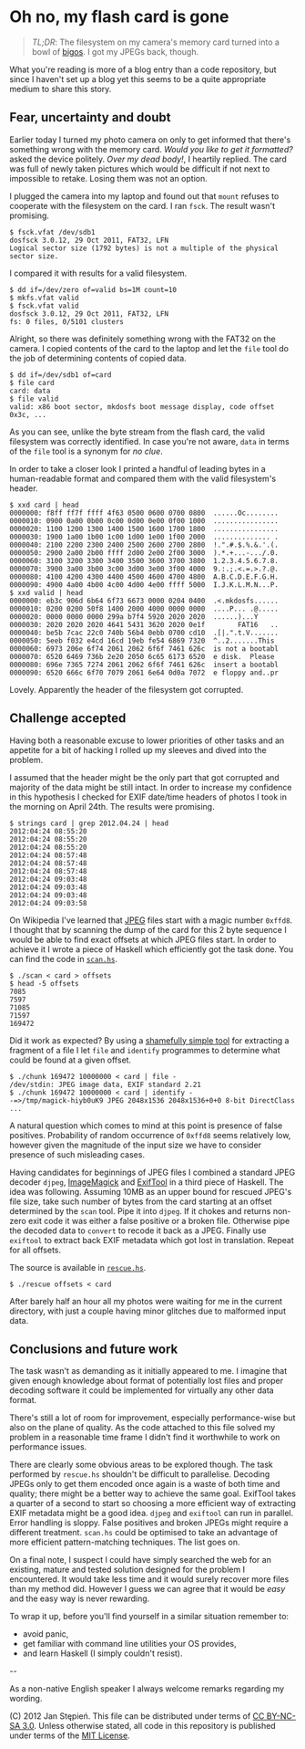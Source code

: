 # Oh no, my flash card is gone

> _TL;DR_: The filesystem on my camera's memory card turned into a bowl of
> [bigos][bigos]. I got my JPEGs back, though.

What you're reading is more of a blog entry than a code repository, but since I
haven't set up a blog yet this seems to be a quite appropriate medium to share
this story.

## Fear, uncertainty and doubt

Earlier today I turned my photo camera on only to get informed that there's
something wrong with the memory card. _Would you like to get it formatted?_
asked the device politely. _Over my dead body!_, I heartily replied. The card
was full of newly taken pictures which would be difficult if not next to
impossible to retake. Losing them was not an option.

I plugged the camera into my laptop and found out that `mount` refuses to
cooperate with the filesystem on the card. I ran `fsck`. The result wasn't
promising.

    $ fsck.vfat /dev/sdb1
    dosfsck 3.0.12, 29 Oct 2011, FAT32, LFN
    Logical sector size (1792 bytes) is not a multiple of the physical sector size.

I compared it with results for a valid filesystem.

    $ dd if=/dev/zero of=valid bs=1M count=10
    $ mkfs.vfat valid
    $ fsck.vfat valid
    dosfsck 3.0.12, 29 Oct 2011, FAT32, LFN
    fs: 0 files, 0/5101 clusters

Alright, so there was definitely something wrong with the FAT32 on the camera.
I copied contents of the card to the laptop and let the `file` tool do the job
of determining contents of copied data.

    $ dd if=/dev/sdb1 of=card
    $ file card
    card: data
    $ file valid
    valid: x86 boot sector, mkdosfs boot message display, code offset 0x3c, ...

As you can see, unlike the byte stream from the flash card, the valid filesystem
was correctly identified. In case you're not aware, `data` in terms of the
`file` tool is a synonym for _no clue_.

In order to take a closer look I printed a handful of leading bytes in a
human-readable format and compared them with the valid filesystem's header.

    $ xxd card | head
    0000000: f8ff ff7f ffff 4f63 0500 0600 0700 0800  ......Oc........
    0000010: 0900 0a00 0b00 0c00 0d00 0e00 0f00 1000  ................
    0000020: 1100 1200 1300 1400 1500 1600 1700 1800  ................
    0000030: 1900 1a00 1b00 1c00 1d00 1e00 1f00 2000  .............. .
    0000040: 2100 2200 2300 2400 2500 2600 2700 2800  !.".#.$.%.&.'.(.
    0000050: 2900 2a00 2b00 ffff 2d00 2e00 2f00 3000  ).*.+...-.../.0.
    0000060: 3100 3200 3300 3400 3500 3600 3700 3800  1.2.3.4.5.6.7.8.
    0000070: 3900 3a00 3b00 3c00 3d00 3e00 3f00 4000  9.:.;.<.=.>.?.@.
    0000080: 4100 4200 4300 4400 4500 4600 4700 4800  A.B.C.D.E.F.G.H.
    0000090: 4900 4a00 4b00 4c00 4d00 4e00 ffff 5000  I.J.K.L.M.N...P.
    $ xxd valid | head
    0000000: eb3c 906d 6b64 6f73 6673 0000 0204 0400  .<.mkdosfs......
    0000010: 0200 0200 50f8 1400 2000 4000 0000 0000  ....P... .@.....
    0000020: 0000 0000 0000 299a b7f4 5920 2020 2020  ......)...Y
    0000030: 2020 2020 2020 4641 5431 3620 2020 0e1f        FAT16   ..
    0000040: be5b 7cac 22c0 740b 56b4 0ebb 0700 cd10  .[|.".t.V.......
    0000050: 5eeb f032 e4cd 16cd 19eb fe54 6869 7320  ^..2.......This
    0000060: 6973 206e 6f74 2061 2062 6f6f 7461 626c  is not a bootabl
    0000070: 6520 6469 736b 2e20 2050 6c65 6173 6520  e disk.  Please
    0000080: 696e 7365 7274 2061 2062 6f6f 7461 626c  insert a bootabl
    0000090: 6520 666c 6f70 7079 2061 6e64 0d0a 7072  e floppy and..pr


Lovely. Apparently the header of the filesystem got corrupted.

## Challenge accepted

Having both a reasonable excuse to lower priorities of other tasks and an
appetite for a bit of hacking I rolled up my sleeves and dived into the problem.

I assumed that the header might be the only part that got corrupted and majority
of the data might be still intact. In order to increase my confidence in this
hypothesis I checked for EXIF date/time headers of photos I took in the morning
on April 24th. The results were promising.

    $ strings card | grep 2012.04.24 | head
    2012:04:24 08:55:20
    2012:04:24 08:55:20
    2012:04:24 08:55:20
    2012:04:24 08:57:48
    2012:04:24 08:57:48
    2012:04:24 08:57:48
    2012:04:24 09:03:48
    2012:04:24 09:03:48
    2012:04:24 09:03:48
    2012:04:24 09:03:58

On Wikipedia I've learned that [JPEG][jpeg] files start with a magic number
`0xffd8`. I thought that by scanning the dump of the card for this 2 byte
sequence I would be able to find exact offsets at which JPEG files start.
In order to achieve it I wrote a piece of Haskell which efficiently got the task
done. You can find the code in [`scan.hs`][scan].

    $ ./scan < card > offsets
    $ head -5 offsets
    7085
    7597
    71085
    71597
    169472

Did it work as expected? By using a [shamefully simple tool][chunk] for
extracting a fragment of a file I let `file` and `identify` programmes to
determine what could be found at a given offset.

    $ ./chunk 169472 10000000 < card | file -
    /dev/stdin: JPEG image data, EXIF standard 2.21
    $ ./chunk 169472 10000000 < card | identify -
    -=>/tmp/magick-hiyb0uK9 JPEG 2048x1536 2048x1536+0+0 8-bit DirectClass ...

A natural question which comes to mind at this point is presence of false
positives. Probability of random occurrence of `0xffd8` seems relatively low,
however given the magnitude of the input size we have to consider presence of
such misleading cases.

Having candidates for beginnings of JPEG files I combined a standard JPEG
decoder `djpeg`, [ImageMagick][im] and [ExifTool][et] in a third piece of
Haskell. The idea was following. Assuming 10MB as an upper bound for rescued
JPEG's file size, take such number of bytes from the card starting at an offset
determined by the `scan` tool. Pipe it into `djpeg`. If it chokes and returns
non-zero exit code it was either a false positive or a broken file. Otherwise
pipe the decoded data to `convert` to recode it back as a JPEG. Finally use
`exiftool` to extract back EXIF metadata which got lost in translation. Repeat
for all offsets.

The source is available in [`rescue.hs`][rescue].

    $ ./rescue offsets < card

After barely half an hour all my photos were waiting for me in the current
directory, with just a couple having minor glitches due to malformed input data.

## Conclusions and future work

The task wasn't as demanding as it initially appeared to me. I imagine that
given enough knowledge about format of potentially lost files and proper
decoding software it could be implemented for virtually any other data format.

There's still a lot of room for improvement, especially performance-wise but
also on the plane of quality. As the code attached to this file solved my
problem in a reasonable time frame I didn't find it worthwhile to work on
performance issues.

There are clearly some obvious areas to be explored though. The task performed
by `rescue.hs` shouldn't be difficult to parallelise.  Decoding JPEGs only to
get them encoded once again is a waste of both time and quality; there might be
a better way to achieve the same goal. ExifTool takes a quarter of a second to
start so choosing a more efficient way of extracting EXIF metadata might be a
good idea. `djpeg` and `exiftool` can run in parallel. Error handling is sloppy.
False positives and broken JPEGs might require a different treatment. `scan.hs`
could be optimised to take an advantage of more efficient pattern-matching
techniques. The list goes on.

On a final note, I suspect I could have simply searched the web for an existing,
mature and tested solution designed for the problem I encountered. It would take
less time and it would surely recover more files than my method did. However I
guess we can agree that it would be _easy_ and the easy way is never rewarding.

To wrap it up, before you'll find yourself in a similar situation remember to:

  - avoid panic,
  - get familiar with command line utilities your OS provides,
  - and learn Haskell (I simply couldn't resist).

--

As a non-native English speaker I always welcome remarks regarding my wording.

(C) 2012 Jan Stępień.
This file can be distributed under terms of [CC BY-NC-SA 3.0][cc].
Unless otherwise stated, all code in this repository is published under terms of
the [MIT License][mit].


  [bigos]: https://en.wikipedia.org/w/index.php?title=Bigos&oldid=489526950
  [jpeg]: https://en.wikipedia.org/w/index.php?title=JPEG&oldid=489286037
  [scan]: https://github.com/jstepien/oh-no-my-flash-card-is-gone/blob/master/scan.hs
  [chunk]: https://github.com/jstepien/oh-no-my-flash-card-is-gone/blob/master/chunk.hs
  [im]: http://www.imagemagick.org/
  [et]: http://www.sno.phy.queensu.ca/~phil/exiftool/
  [rescue]: https://github.com/jstepien/oh-no-my-flash-card-is-gone/blob/master/rescue.hs
  [cc]: http://creativecommons.org/licenses/by-nc-sa/3.0/
  [mit]: https://en.wikipedia.org/w/index.php?title=MIT_License&oldid=488497962#License_terms

